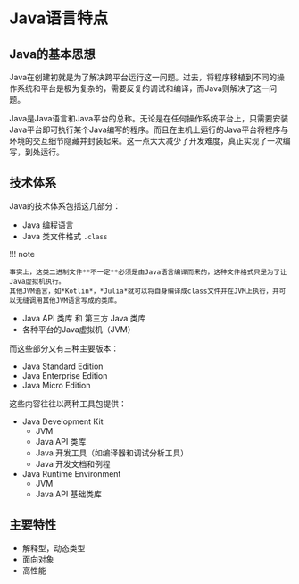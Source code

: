 # Java语言特点

## Java的基本思想

Java在创建初就是为了解决跨平台运行这一问题。过去，将程序移植到不同的操作系统和平台是极为复杂的，需要反复的调试和编译，而Java则解决了这一问题。

Java是Java语言和Java平台的总称。无论是在任何操作系统平台上，只需要安装Java平台即可执行某个Java编写的程序。而且在主机上运行的Java平台将程序与环境的交互细节隐藏并封装起来。这一点大大减少了开发难度，真正实现了一次编写，到处运行。

## 技术体系

Java的技术体系包括这几部分：

- Java 编程语言
- Java 类文件格式 `.class`

!!! note

    事实上，这类二进制文件**不一定**必须是由Java语言编译而来的，这种文件格式只是为了让Java虚拟机执行。
    其他JVM语言，如*Kotlin*，*Julia*就可以将自身编译成class文件并在JVM上执行，并可以无缝调用其他JVM语言写成的类库。

- Java API 类库 和 第三方 Java 类库
- 各种平台的Java虚拟机（JVM）

而这些部分又有三种主要版本：

- Java Standard Edition
- Java Enterprise Edition
- Java Micro Edition

这些内容往往以两种工具包提供：

- Java Development Kit
  - JVM
  - Java API 类库
  - Java 开发工具（如编译器和调试分析工具）
  - Java 开发文档和例程
- Java Runtime Environment
  - JVM
  - Java API 基础类库

## 主要特性

- 解释型，动态类型
- 面向对象
- 高性能

